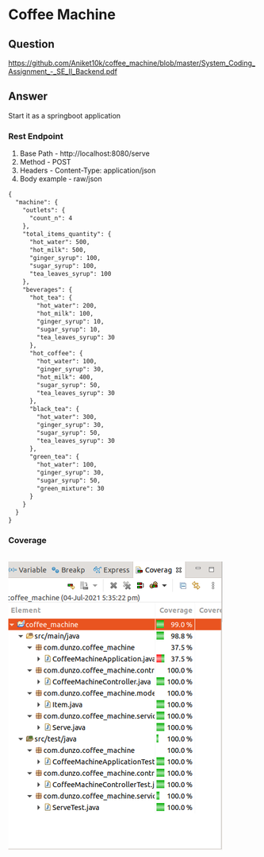 <h1>Coffee Machine</h1>

<h2>Question</h2>

https://github.com/Aniket10k/coffee_machine/blob/master/System_Coding_Assignment_-_SE_II_Backend.pdf

<h2>Answer</h2>

Start it as a springboot application

<h3>Rest Endpoint</h3>

1. Base Path - http://localhost:8080/serve
2. Method - POST
3. Headers - 
	Content-Type: application/json
4. Body example - 
	raw/json
```
{
  "machine": {
    "outlets": {
      "count_n": 4
    },
    "total_items_quantity": {
      "hot_water": 500,
      "hot_milk": 500,
      "ginger_syrup": 100,
      "sugar_syrup": 100,
      "tea_leaves_syrup": 100
    },
    "beverages": {
      "hot_tea": {
        "hot_water": 200,
        "hot_milk": 100,
        "ginger_syrup": 10,
        "sugar_syrup": 10,
        "tea_leaves_syrup": 30
      },
      "hot_coffee": {
        "hot_water": 100,
        "ginger_syrup": 30,
        "hot_milk": 400,
        "sugar_syrup": 50,
        "tea_leaves_syrup": 30
      },
      "black_tea": {
        "hot_water": 300,
        "ginger_syrup": 30,
        "sugar_syrup": 50,
        "tea_leaves_syrup": 30
      },
      "green_tea": {
        "hot_water": 100,
        "ginger_syrup": 30,
        "sugar_syrup": 50,
        "green_mixture": 30
      }
    }
  }
}
```

<h3>Coverage</h3>
<br/>
<img src="src/main/resources/test_coverage.png"/>
